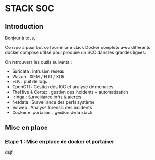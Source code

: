 # STACK SOC
## Introduction
Bonjour à tous,

Ce repo à pour but de fournir une stack Docker complète avec différents docker compose utilisé pour produire un SOC dans les grandes lignes.

On retrouvera les outils suivants :

- Suricata : intrusion réseau
- Wazuh : SIEM / EDR / XDR
- ELK : puit de logs
- OpenCTI : Gestion des IOC et analyse de menaces
- TheHive & Cortex : gestion des incidents + automatisation
- Icinga : Surveillance infra & alertes
- Netdata : Surveillance des perfs système
- Volweb : Analyse forensic des incidents
- Docker et portainer : gestion de la stack

## Mise en place

### Etape 1 : Mise en place de docker et portainer

dsjf